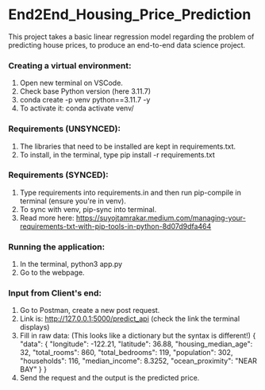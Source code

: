 # End2End_Housing_Price_Prediction

This project takes a basic linear regression model regarding the problem of predicting house prices, to produce an end-to-end data science project.

### Creating a virtual environment:
1. Open new terminal on VSCode.
2. Check base Python version (here 3.11.7)
3. conda create -p venv python==3.11.7 -y
4. To activate it: conda activate venv/

### Requirements (UNSYNCED):
1. The libraries that need to be installed are kept in requirements.txt.
2. To install, in the terminal, type pip install -r requirements.txt

### Requirements (SYNCED):
1. Type requirements into requirements.in and then run pip-compile in terminal (ensure you're in venv).
2. To sync with venv, pip-sync into terminal.
3. Read more here: https://suyojtamrakar.medium.com/managing-your-requirements-txt-with-pip-tools-in-python-8d07d9dfa464

### Running the application:
1. In the terminal, python3 app.py
2. Go to the webpage.

### Input from Client's end:
1. Go to Postman, create a new post request.
2. Link is: http://127.0.0.1:5000/predict_api (check the link the terminal displays)
3. Fill in raw data: (This looks like a dictionary but the syntax is different!)
   {
    "data": {
        "longitude": -122.21,
        "latitude": 36.88,
        "housing_median_age": 32,
        "total_rooms": 860,
        "total_bedrooms": 119,
        "population": 302,
        "households": 116,
        "median_income": 8.3252,
        "ocean_proximity": "NEAR BAY"
    }
}
4. Send the request and the output is the predicted price.